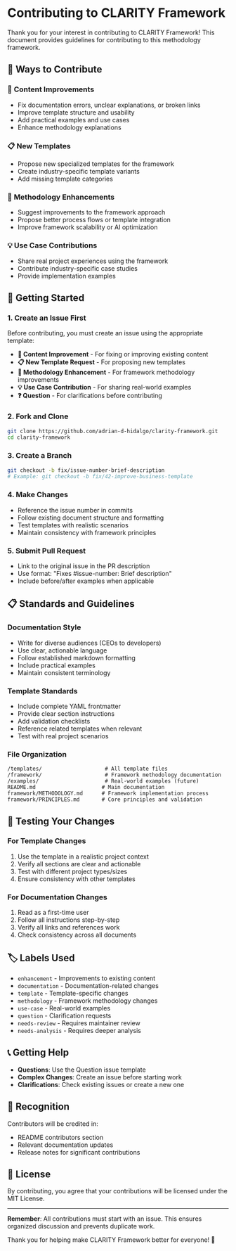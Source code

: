 # Contributing to CLARITY Framework

Thank you for your interest in contributing to CLARITY Framework! This document provides guidelines for contributing to this methodology framework.

## 🎯 Ways to Contribute

### 📝 **Content Improvements**

- Fix documentation errors, unclear explanations, or broken links
- Improve template structure and usability
- Add practical examples and use cases
- Enhance methodology explanations

### 📋 **New Templates**

- Propose new specialized templates for the framework
- Create industry-specific template variants
- Add missing template categories

### 🚀 **Methodology Enhancements**

- Suggest improvements to the framework approach
- Propose better process flows or template integration
- Improve framework scalability or AI optimization

### 💡 **Use Case Contributions**

- Share real project experiences using the framework
- Contribute industry-specific case studies
- Provide implementation examples

## 🚀 Getting Started

### 1. **Create an Issue First**

Before contributing, you must create an issue using the appropriate template:

- **📝 Content Improvement** - For fixing or improving existing content
- **📋 New Template Request** - For proposing new templates
- **🚀 Methodology Enhancement** - For framework methodology improvements
- **💡 Use Case Contribution** - For sharing real-world examples
- **❓ Question** - For clarifications before contributing

### 2. **Fork and Clone**

```bash
git clone https://github.com/adrian-d-hidalgo/clarity-framework.git
cd clarity-framework
```

### 3. **Create a Branch**

```bash
git checkout -b fix/issue-number-brief-description
# Example: git checkout -b fix/42-improve-business-template
```

### 4. **Make Changes**

- Reference the issue number in commits
- Follow existing document structure and formatting
- Test templates with realistic scenarios
- Maintain consistency with framework principles

### 5. **Submit Pull Request**

- Link to the original issue in the PR description
- Use format: "Fixes #issue-number: Brief description"
- Include before/after examples when applicable

## 📋 Standards and Guidelines

### **Documentation Style**

- Write for diverse audiences (CEOs to developers)
- Use clear, actionable language
- Follow established markdown formatting
- Include practical examples
- Maintain consistent terminology

### **Template Standards**

- Include complete YAML frontmatter
- Provide clear section instructions
- Add validation checklists
- Reference related templates when relevant
- Test with real project scenarios

### **File Organization**

```
/templates/                    # All template files
/framework/                    # Framework methodology documentation
/examples/                     # Real-world examples (future)
README.md                     # Main documentation
framework/METHODOLOGY.md      # Framework implementation process
framework/PRINCIPLES.md       # Core principles and validation
```

## 🧪 Testing Your Changes

### **For Template Changes**

1. Use the template in a realistic project context
2. Verify all sections are clear and actionable
3. Test with different project types/sizes
4. Ensure consistency with other templates

### **For Documentation Changes**

1. Read as a first-time user
2. Follow all instructions step-by-step
3. Verify all links and references work
4. Check consistency across all documents

## 🏷️ Labels Used

- `enhancement` - Improvements to existing content
- `documentation` - Documentation-related changes
- `template` - Template-specific changes
- `methodology` - Framework methodology changes
- `use-case` - Real-world examples
- `question` - Clarification requests
- `needs-review` - Requires maintainer review
- `needs-analysis` - Requires deeper analysis

## 📞 Getting Help

- **Questions**: Use the Question issue template
- **Complex Changes**: Create an issue before starting work
- **Clarifications**: Check existing issues or create a new one

## 🎉 Recognition

Contributors will be credited in:

- README contributors section
- Relevant documentation updates
- Release notes for significant contributions

## 📄 License

By contributing, you agree that your contributions will be licensed under the MIT License.

---

**Remember**: All contributions must start with an issue. This ensures organized discussion and prevents duplicate work.

Thank you for helping make CLARITY Framework better for everyone! 🚀
